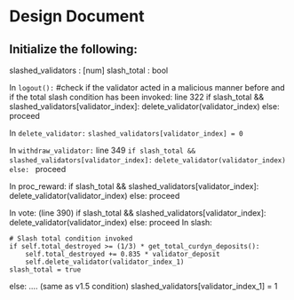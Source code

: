 # Design Document
## Initialize the following: 
	
slashed_validators : [num]
slash_total : bool 
	
In `logout():`
	#check if the validator acted in a malicious manner before and if the total slash condition has been invoked: line 322
	if slash_total && slashed_validators[validator_index]:
		delete_validator(validator_index)
	else: 
		proceed 

In `delete_validator:`
	`slashed_validators[validator_index] = 0`

In `withdraw_validator:` line 349
	`if slash_total && slashed_validators[validator_index]:`
		`delete_validator(validator_index)`
	`else: `
		proceed 

In proc_reward:
	if slash_total && slashed_validators[validator_index]:
		delete_validator(validator_index)
	else: 
		proceed 
		
In vote: (line 390)
	if slash_total && slashed_validators[validator_index]:
		delete_validator(validator_index)
	else: 
		proceed 
In slash: 

    # Slash total condition invoked
    if self.total_destroyed >= (1/3) * get_total_curdyn_deposits():
        self.total_destroyed += 0.835 * validator_deposit
        self.delete_validator(validator_index_1)
	slash_total = true
else: 
	…. (same as v1.5 condition)
	slashed_validators[validator_index_1] = 1
	
